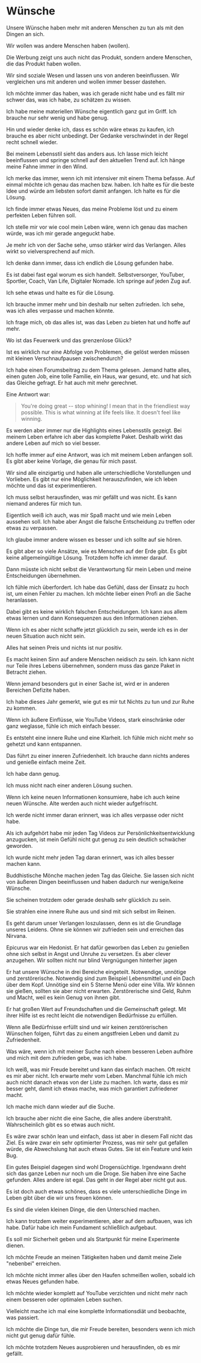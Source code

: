 # Wünsche

Unsere Wünsche haben mehr mit anderen Menschen zu tun als mit den Dingen an sich.

Wir wollen was andere Menschen haben (wollen).

Die Werbung zeigt uns auch nicht das Produkt, sondern andere Menschen, die das Produkt haben wollen.

Wir sind soziale Wesen und lassen uns von anderen beeinflussen. Wir vergleichen uns mit anderen und wollen immer besser dastehen.

Ich möchte immer das haben, was ich gerade nicht habe und es fällt mir schwer das, was ich habe, zu schätzen zu wissen.

Ich habe meine materiellen Wünsche eigentlich ganz gut im Griff. Ich brauche nur sehr wenig und habe genug.

Hin und wieder denke ich, dass es schön wäre etwas zu kaufen, ich brauche es aber nicht unbedingt. Der Gedanke verschwindet in der Regel recht schnell wieder.

Bei meinem Lebensstil sieht das anders aus. Ich lasse mich leicht beeinflussen und springe schnell auf den aktuellen Trend auf. Ich hänge meine Fahne immer in den Wind.

Ich merke das immer, wenn ich mit intensiver mit einem Thema befasse. Auf einmal möchte ich genau das machen bzw. haben. Ich halte es für die beste Idee und würde am liebsten sofort damit anfangen. Ich halte es für die Lösung.

Ich finde immer etwas Neues, das meine Probleme löst und zu einem perfekten Leben führen soll.

Ich stelle mir vor wie cool mein Leben wäre, wenn ich genau das machen würde, was ich mir gerade angeguckt habe.

Je mehr ich von der Sache sehe, umso stärker wird das Verlangen. Alles wirkt so vielversprechend auf mich.

Ich denke dann immer, dass ich endlich die Lösung gefunden habe.

Es ist dabei fast egal worum es sich handelt. Selbstversorger, YouTuber, Sportler, Coach, Van Life, Digitaler Nomade. Ich springe auf jeden Zug auf.

Ich sehe etwas und halte es für die Lösung.

Ich brauche immer mehr und bin deshalb nur selten zufrieden. Ich sehe, was ich alles verpasse und machen könnte. 

Ich frage mich, ob das alles ist, was das Leben zu bieten hat und hoffe auf mehr.

Wo ist das Feuerwerk und das grenzenlose Glück?

Ist es wirklich nur eine Abfolge von Problemen, die gelöst werden müssen mit kleinen Verschnaufpausen zwischendurch?

Ich habe einen Forumsbeitrag zu dem Thema gelesen. Jemand hatte alles, einen guten Job, eine tolle Familie, ein Haus, war gesund, etc. und hat sich das Gleiche gefragt. Er hat auch mit mehr gerechnet.

Eine Antwort war:

> You're doing great -- stop whining! I mean that in the friendliest way possible. This is what winning at life feels like. It doesn't feel like winning.

Es werden aber immer nur die Highlights eines Lebensstils gezeigt. Bei meinem Leben erfahre ich aber das komplette Paket. Deshalb wirkt das andere Leben auf mich so viel besser.

Ich hoffe immer auf eine Antwort, was ich mit meinem Leben anfangen soll. Es gibt aber keine Vorlage, die genau für mich passt. 

Wir sind alle einzigartig und haben alle unterschiedliche Vorstellungen und Vorlieben. Es gibt nur eine Möglichkeit herauszufinden, wie ich leben möchte und das ist experimentieren.

Ich muss selbst herausfinden, was mir gefällt und was nicht. Es kann niemand anderes für mich tun.

Eigentlich weiß ich auch, was mir Spaß macht und wie mein Leben aussehen soll. Ich habe aber Angst die falsche Entscheidung zu treffen oder etwas zu verpassen.

Ich glaube immer andere wissen es besser und ich sollte auf sie hören.

Es gibt aber so viele Ansätze, wie es Menschen auf der Erde gibt. Es gibt keine allgemeingültige Lösung. Trotzdem hoffe ich immer darauf.

Dann müsste ich nicht selbst die Verantwortung für mein Leben und meine Entscheidungen übernehmen.

Ich fühle mich überfordert. Ich habe das Gefühl, dass der Einsatz zu hoch ist, um einen Fehler zu machen. Ich möchte lieber einen Profi an die Sache heranlassen.

Dabei gibt es keine wirklich falschen Entscheidungen. Ich kann aus allem etwas lernen und dann Konsequenzen aus den Informationen ziehen.

Wenn ich es aber nicht schaffe jetzt glücklich zu sein, werde ich es in der neuen Situation auch nicht sein.

Alles hat seinen Preis und nichts ist nur positiv.

Es macht keinen Sinn auf andere Menschen neidisch zu sein. Ich kann nicht nur Teile ihres Lebens übernehmen, sondern muss das ganze Paket in Betracht ziehen.

Wenn jemand besonders gut in einer Sache ist, wird er in anderen Bereichen Defizite haben.

Ich habe dieses Jahr gemerkt, wie gut es mir tut Nichts zu tun und zur Ruhe zu kommen. 

Wenn ich äußere Einflüsse, wie YouTube Videos, stark einschränke oder ganz weglasse, fühle ich mich einfach besser.

Es entsteht eine innere Ruhe und eine Klarheit. Ich fühle mich nicht mehr so gehetzt und kann entspannen. 

Das führt zu einer inneren Zufriedenheit. Ich brauche dann nichts anderes und genieße einfach meine Zeit.

Ich habe dann genug.

Ich muss nicht nach einer anderen Lösung suchen.

Wenn ich keine neuen Informationen konsumiere, habe ich auch keine neuen Wünsche. Alte werden auch nicht wieder aufgefrischt.

Ich werde nicht immer daran erinnert, was ich alles verpasse oder nicht habe.

Als ich aufgehört habe mir jeden Tag Videos zur Persönlichkeitsentwicklung anzugucken, ist mein Gefühl nicht gut genug zu sein deutlich schwächer geworden.

Ich wurde nicht mehr jeden Tag daran erinnert, was ich alles besser machen kann.

Buddhistische Mönche machen jeden Tag das Gleiche. Sie lassen sich nicht von äußeren Dingen  beeinflussen und haben dadurch nur wenige/keine Wünsche.

Sie scheinen trotzdem oder gerade deshalb sehr glücklich zu sein.

Sie strahlen eine innere Ruhe aus und sind mit sich selbst im Reinen.

Es geht darum unser Verlangen loszulassen, denn es ist die Grundlage unseres Leidens. Ohne sie können wir zufrieden sein und erreichen das Nirvana.

Epicurus war ein Hedonist. Er hat dafür geworben das Leben zu genießen ohne sich selbst in Angst und Unruhe zu versetzen. Es aber clever anzugehen. Wir sollten nicht nur blind Vergnügungen hinterher jagen

Er hat unsere Wünsche in drei Bereiche eingeteilt. Notwendige, unnötige und zerstörerische. Notwendig sind zum Beispiel Lebensmittel und ein Dach über dem Kopf. Unnötige sind ein 5 Sterne Menü oder eine Villa. Wir können sie gießen, sollten sie aber nicht erwarten. Zerstörerische sind Geld, Ruhm und Macht, weil es kein Genug von ihnen gibt.

Er hat großen Wert auf Freundschaften und die Gemeinschaft gelegt. Mit ihrer Hilfe ist es recht leicht die notwendigen Bedürfnisse zu erfüllen.

Wenn alle Bedürfnisse erfüllt sind und wir keinen zerstörerischen Wünschen folgen, führt das zu einem angstfreien Leben und damit zu Zufriedenheit.

Was wäre, wenn ich mit meiner Suche nach einem besseren Leben aufhöre und mich mit dem zufrieden gebe, was ich habe.

Ich weiß, was mir Freude bereitet und kann das einfach machen. Oft reicht es mir aber nicht. Ich erwarte mehr vom Leben. Manchmal fühle ich mich auch nicht danach etwas von der Liste zu machen. Ich warte, dass es mir besser geht, damit ich etwas mache, was mich garantiert zufriedener macht.

Ich mache mich dann wieder auf die Suche.

Ich brauche aber nicht die eine Sache, die alles andere überstrahlt. Wahrscheinlich gibt es so etwas auch nicht. 

Es wäre zwar schön lean und einfach, dass ist aber in diesem Fall nicht das Ziel. Es wäre zwar ein sehr optimierter Prozess, was mir sehr gut gefallen würde, die Abwechslung hat auch etwas Gutes. Sie ist ein Feature und kein Bug.

Ein gutes Beispiel dagegen sind wohl Drogensüchtige. Irgendwann dreht sich das ganze Leben nur noch um die Droge. Sie haben ihre eine Sache gefunden. Alles andere ist egal. Das geht in der Regel aber nicht gut aus.

Es ist doch auch etwas schönes, dass es viele unterschiedliche Dinge im Leben gibt über die wir uns freuen können.

Es sind die vielen kleinen Dinge, die den Unterschied machen.

Ich kann trotzdem weiter experimentieren, aber auf dem aufbauen, was ich habe. Dafür habe ich mein Fundament schließlich aufgebaut.

Es soll mir Sicherheit geben und als Startpunkt für meine Experimente dienen.

Ich möchte Freude an meinen Tätigkeiten haben und damit meine Ziele "nebenbei" erreichen.

Ich möchte nicht immer alles über den Haufen schmeißen wollen, sobald ich etwas Neues gefunden habe.

Ich möchte wieder komplett auf YouTube verzichten und nicht mehr nach einem besseren oder optimalen Leben suchen.

Vielleicht mache ich mal eine komplette Informationsdiät und beobachte, was passiert.

Ich möchte die Dinge tun, die mir Freude bereiten, besonders wenn ich mich nicht gut genug dafür fühle.

Ich möchte trotzdem Neues ausprobieren und herausfinden, ob es mir gefällt.
